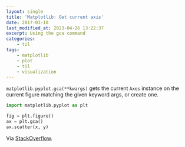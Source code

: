 ```yaml
---
layout: single
title: 'Matplotlib: Get current axis'
date: 2017-03-10
last_modified_at: 2023-04-26 13:22:37
excerpt: Using the gca command
categories:
    - til
tags:
    - matplotlib
    - plot
    - til
    - visualization
---
```


`matplotlib.pyplot.gca(**kwargs)` gets the current `Axes` instance on the current
figure matching the given keyword args, or create one.

```python
import matplotlib.pyplot as plt

fig = plt.figure()
ax = plt.gca()
ax.scatter(x, y)
```

Via [StackOverflow](http://stackoverflow.com/a/18774741/1257318).
